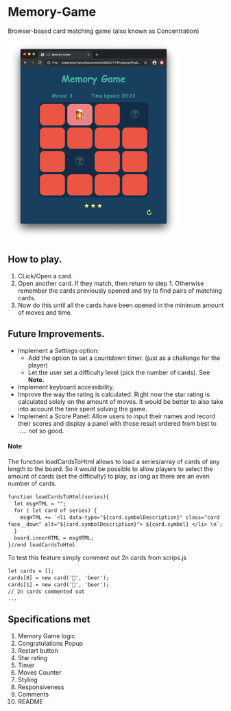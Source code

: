 # Memory-Game
Browser-based card matching game (also known as Concentration)

![Screenshot](memGamScreenshot.jpg)

## How to play.
1. CLick/Open a card.
2. Open another card. If they match, then return to step 1.  Otherwise remember the cards previously opened and try to find pairs of matching cards.
3. Now do this until all the cards have been opened in the minimum amount of moves and time.

## Future Improvements.
- Implement a _Settings_ option:
  * Add the option to set a countdown timer. (just as a challenge for the player)
  * Let the user set a difficulty level (pick the number of cards). See **Note.**
- Implement keyboard accessibility.
- Improve the way the rating is calculated. Right now the star rating is calculated solely on the amount of moves. It would be better to also take into account the time spent solving the game.
- Implement a Score Panel: Allow users to input their names and record their scores and display a panel with those result ordered from best to ..... not so good.


#### Note
The function loadCardsToHtml allows to load a series/array of cards of any length to the board. So it would be possible to allow players to select the amount of cards (set the difficulty) to play, as long as there are an even number of cards.
```
function loadCardsToHtml(series){
  let msgHTML = "";
  for ( let card of series) {
    msgHTML += `<li data-type="${card.symbolDescription}" class="card face__down" alt="${card.symbolDescription}"> ${card.symbol} </li> \n`;
  }
  board.innerHTML = msgHTML;
}//end loadCardsToHtml
```
To test this feature simply comment out 2n cards from scrips.js
```
let cards = [];
cards[0] = new card('🍺', 'beer');
cards[1] = new card('🍺', 'beer');
// 2n cards commented out
...
```
## Specifications met
1. Memory Game logic
2. Congratulations Popup
3. Restart button
4. Star rating
5. Timer
6. Moves Counter
7. Styling
8. Responsiveness
9. Comments
10. README
